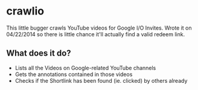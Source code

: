crawlio
=======

This little bugger crawls YouTube videos for Google I/O Invites.
Wrote it on 04/22/2014 so there is little chance it'll actually find a valid redeem link.

What does it do?
----------------

* Lists all the Videos on Google-related YouTube channels
* Gets the annotations contained in those videos
* Checks if the Shortlink has been found (ie. clicked) by others already
